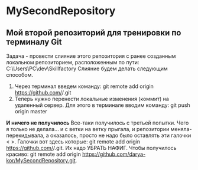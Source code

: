 # MySecondRepository
## Мой второй репозиторий для тренировки по терминалу Git
Задача - провести слияние этого репозитория с ранее созданным локальном репозиторием, расположенным по пути: C:\Users\PC\dev\Skillfactory
Слияние будем делать следующим способом. 
1. Через терминал введем команду: git remote add origin https://github.com/<darya-kor>/<MySecondRepository>.git
2. Теперь нужно перенести локальные изменения (коммит) на удаленный сервер. Для этого в терминале вводим команду: git push origin master

  **И ничего не получилось**
Все-таки получилось с третьей попытки. Чего я только не делала... и с ветки на ветку прыгала, и репозитории меняла-перекидывала, а оказалось, просто не надо было оставлять эти галочки < >.
Галочки вот здесь которые: git remote add origin https://github.com/<darya-kor>/<MySecondRepository>.git.
Их надо УБРАТЬ НАФИГ.
Чтобы получилось красиво: git remote add origin https://github.com/darya-kor/MySecondRepository.git.
